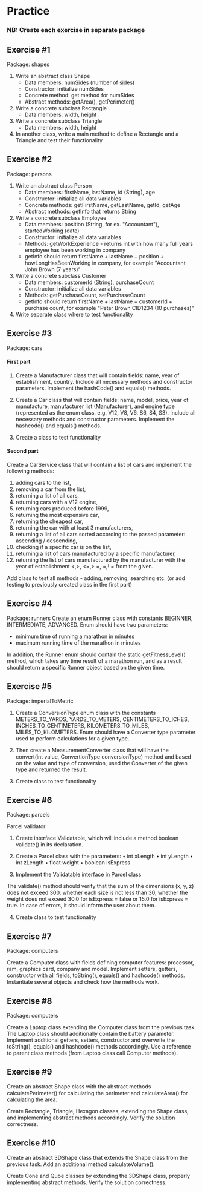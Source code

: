 # Practice

### NB: Create each exercise in separate package

## Exercise #1

Package: shapes
1) Write an abstract class Shape 
   * Data members: numSides (number of sides)
   * Constructor: initialize numSides
   * Concrete method: get method for numSides
   * Abstract methods: getArea(), getPerimeter()
2) Write a concrete subclass Rectangle
   * Data members: width, height
3) Write a concrete subclass Triangle
   * Data members: width, height
4) In another class, write a main method to define a Rectangle and a Triangle and test their functionality

## Exercise #2

Package: persons
1) Write an abstract class Person
    * Data members: firstName, lastName, id (String), age
   * Constructor: initialize all data variables
   * Concrete methods: getFirstName, getLastName, getId, getAge
   * Abstract methods: getInfo that returns String
2) Write a concrete subclass Employee
   * Data members: position (String, for ex. "Accountant"), startedWorking (date)
   * Constructor: initialize all data variables
   * Methods: getWorkExperience - returns int with how many full years employee has been working in company
   * getInfo should return firstName + lastName + position + howLongHasBeenWorking in company, for example "Accountant John Brown (7 years)"
3) Write a concrete subclass Customer
   * Data members: customerId (String), purchaseCount
   * Constructor: initialize all data variables
   * Methods: getPurchaseCount, setPurchaseCount
   * getInfo should return firstName + lastName + customerId + purchase count, for example "Peter Brown CID1234 (10 purchases)"
4) Write separate class where to test functionality

## Exercise #3

Package: cars

#### First part

1) Create a Manufacturer class that will contain fields: name, year of establishment, country. Include all necessary methods and constructor parameters. Implement the hashCode() and equals() methods.

2) Create a Car class that will contain fields: name, model, price, year of manufacture, manufacturer list (Manufacturer), and engine type (represented as the enum class, e.g. V12, V8, V6, S6, S4, S3). Include all necessary methods and constructor parameters. Implement the hashcode() and equals() methods.

3) Create a class to test functionality

#### Second part

Create a CarService class that will contain a list of cars and implement the following methods:
1. adding cars to the list,
2. removing a car from the list,
3. returning a list of all cars,
4. returning cars with a V12 engine,
5. returning cars produced before 1999,
6. returning the most expensive car,
7. returning the cheapest car,
8. returning the car with at least 3 manufacturers,
9. returning a list of all cars sorted according to the passed parameter: ascending / descending,
10. checking if a specific car is on the list,
11. returning a list of cars manufactured by a specific manufacturer,
12. returning the list of cars manufactured by the manufacturer with the year of establishment <,>, <=,> =,
    =,! = from the given.

Add class to test all methods - adding, removing, searching etc. (or add testing to previously created class in the first part)

## Exercise #4

Package: runners
Create an enum Runner class with constants BEGINNER, INTERMEDIATE, ADVANCED. Enum should have two
parameters:
* minimum time of running a marathon in minutes
* maximum running time of the marathon in minutes

In addition, the Runner enum should contain the static getFitnessLevel() method, which takes any time
result of a marathon run, and as a result should return a specific Runner object based on the given time.

## Exercise #5

Package: imperialToMetric

1) Create a ConversionType enum class with the constants METERS_TO_YARDS, YARDS_TO_METERS, CENTIMETERS_TO_ICHES, INCHES_TO_CENTIMETERS, KILOMETERS_TO_MILES, MILES_TO_KILOMETERS. Enum should have a Converter type parameter used to perform calculations for a given type.

2) Then create a MeasurementConverter class that will have the convert(int value, ConvertionType conversionType) method and based on the value and type of conversion, used the Converter of the given type and returned the result.

3) Create class to test functionality

## Exercise #6

Package: parcels

Parcel validator
1) Create interface Validatable, which will include a method boolean validate() in its declaration.

2) Create a Parcel class with the parameters:
   • int xLength
   • int yLength
   • int zLength
   • float weight
   • boolean isExpress

3) Implement the Validatable interface in Parcel class

The validate() method should verify that the sum of the dimensions (x, y, z) does not exceed 300, whether each size is not less than 30, whether the weight does not exceed 30.0 for isExpress = false or 15.0 for isExpress = true. In case of errors, it should inform the user about them.

4) Create class to test functionality


## Exercise #7

Package: computers

Create a Computer class with fields defining computer features: processor, ram, graphics card, company and model. Implement setters, getters, constructor with all fields, toString(), equals() and hashcode() methods.
Instantiate several objects and check how the methods work.


## Exercise #8

Package: computers

Create a Laptop class extending the Computer class from the previous task. The Laptop class should additionally contain the battery parameter.
Implement additional getters, setters, constructor and overwrite the toString(), equals() and hashcode() methods accordingly.
Use a reference to parent class methods (from Laptop class call Computer methods).

## Exercise #9

Create an abstract Shape class with the abstract methods calculatePerimeter() for calculating the
perimeter and calculateArea() for calculating the area.

Create Rectangle, Triangle, Hexagon classes, extending the Shape class, and implementing abstract methods accordingly. Verify the solution correctness.

## Exercise #10

Create an abstract 3DShape class that extends the Shape class from the previous task. Add an additional
method calculateVolume().

Create Cone and Qube classes by extending the 3DShape class, properly implementing abstract methods. Verify the solution correctness.
